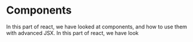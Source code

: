 # Components

In this part of react, we have looked at components, and how to use them with advanced JSX.
In this part of react, we have look
